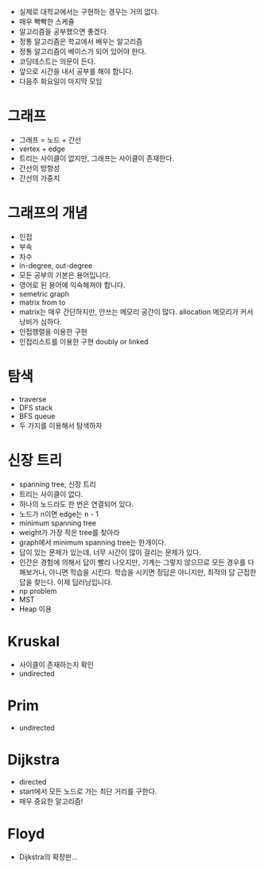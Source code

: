- 실제로 대학교에서는 구현하는 경우는 거의 없다.
- 매우 빡빡한 스케쥴
- 알고리즘을 공부했으면 좋겠다.
- 정통 알고리즘은 학교에서 배우는 알고리즘
- 정통 알고리즘이 베이스가 되어 있어야 한다.
- 코딩테스트는 의문이 든다.
- 앞으로 시간을 내서 공부를 해야 합니다.
- 다음주 화요일이 마지막 모임

# 그래프

- 그래프 = 노드 + 간선
- vertex + edge
- 트리는 사이클이 없지만, 그래프는 사이클이 존재한다.
- 간선의 방향성
- 간선의 가중치

# 그래프의 개념

- 인접
- 부속
- 차수
- in-degree, out-degree
- 모든 공부의 기본은 용어입니다.
- 영어로 된 용어에 익숙해져야 합니다.
- semetric graph
- matrix from to
- matrix는 매우 간단하지만, 안쓰는 메모리 공간이 많다. allocation 메모리가 커서 낭비가 심하다.
- 인접행렬을 이용한 구현
- 인접리스트를 이용한 구현 doubly or linked

# 탐색
- traverse
- DFS stack
- BFS queue
- 두 가지를 이용해서 탐색하자

# 신장 트리

- spanning tree, 신장 트리
- 트리는 사이클이 없다.
- 하나의 노드라도 한 번은 연결되어 있다.
- 노드가 n이면 edge는 n - 1
- minimum spanning tree
- weight가 가장 작은 tree를 찾아라
- graph에서 minimum spanning tree는 한개이다.
- 답이 있는 문제가 있는데, 너무 시간이 많이 걸리는 문제가 있다.
- 인간은 경험에 의해서 답이 빨리 나오지만, 기계는 그렇지 않으므로 모든 경우를 다 해보거나, 아니면 학습을 시킨다. 학습을 시키면 정답은 아니지만, 최적의 답 근접한 답을 찾는다. 이제 딥러닝입니다.
- np problem
- MST
- Heap 이용

# Kruskal

- 사이클이 존재하는지 확인
- undirected

# Prim

- undirected

# Dijkstra

- directed
- start에서 모든 노드로 가는 최단 거리를 구한다.
- 매우 중요한 알고리즘!

# Floyd

- Dijkstra의 확장판...


